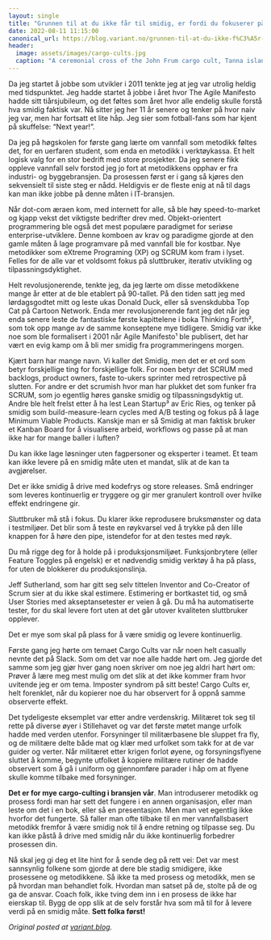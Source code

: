 ```yaml
---
layout: single
title: "Grunnen til at du ikke får til smidig, er fordi du fokuserer på feil ting"
date: 2022-08-11 11:15:00
canonical_url: https://blog.variant.no/grunnen-til-at-du-ikke-f%C3%A5r-til-smidig-er-fordi-du-fokuserer-p%C3%A5-feil-ting-a890640553ea 
header:
  image: assets/images/cargo-cults.jpg
  caption: "A ceremonial cross of the John Frum cargo cult, Tanna island, New Hebrides (now Vanuatu), 1967 — Tim Ross — Own work"
---
```


Da jeg startet å jobbe som utvikler i 2011 tenkte jeg at jeg var utrolig heldig med tidspunktet. Jeg hadde startet å jobbe i året hvor The Agile Manifesto hadde sitt tiårsjubileum, og det føltes som året hvor alle endelig skulle forstå hva smidig faktisk var. Nå sitter jeg her 11 år senere og tenker på hvor naiv jeg var, men har fortsatt et lite håp. Jeg sier som fotball-fans som har kjent på skuffelse: “Next year!”.

Da jeg på høgskolen for første gang lærte om vannfall som metodikk føltes det, for en uerfaren student, som enda en metodikk i verktøykassa. Et helt logisk valg for en stor bedrift med store prosjekter. Da jeg senere fikk oppleve vannfall selv forstod jeg jo fort at metodikkens opphav er fra industri- og byggebransjen. Da prosessen først er i gang så kjøres den sekvensielt til siste steg er nådd. Heldigvis er de fleste enig at nå til dags kan man ikke jobbe på denne måten i IT-bransjen.

Når dot-com æraen kom, med internett for alle, så ble høy speed-to-market og kjapp vekst det viktigste bedrifter drev med. Objekt-orientert programmering ble også det mest populære paradigmet for seriøse enterprise-utviklere. Denne komboen av krav og paradigme gjorde at den gamle måten å lage programvare på med vannfall ble for kostbar. Nye metodikker som eXtreme Programing (XP) og SCRUM kom fram i lyset. Felles for de alle var et voldsomt fokus på sluttbruker, iterativ utvikling og tilpassningsdyktighet.

Helt revolusjonerende, tenkte jeg, da jeg lærte om disse metodikkene mange år etter at de ble etablert på 90-tallet. På den tiden satt jeg med lørdagsgodtet mitt og leste ukas Donald Duck, eller så svenskdubba Top Cat på Cartoon Network. Enda mer revolusjonerende fant jeg det når jeg enda senere leste de fantastiske første kapittelene i boka Thinking Forth², som tok opp mange av de samme konseptene mye tidligere. Smidig var ikke noe som ble formalisert i 2001 når Agile Manifesto¹ ble publisert, det har vært en evig kamp om å bli mer smidig fra programmeringens morgen.

Kjært barn har mange navn. Vi kaller det Smidig, men det er et ord som betyr forskjellige ting for forskjellige folk. For noen betyr det SCRUM med backlogs, product owners, faste to-ukers sprinter med retrospective på slutten. For andre er det scrumish hvor man har plukket det som funker fra SCRUM, som jo egentlig høres ganske smidig og tilpassningsdyktig ut. Andre ble helt frelst etter å ha lest Lean Startup³ av Eric Ries, og tenker på smidig som build-measure-learn cycles med A/B testing og fokus på å lage Minimum Viable Products. Kanskje man er så Smidig at man faktisk bruker et Kanban Board for å visualisere arbeid, workflows og passe på at man ikke har for mange baller i luften?

Du kan ikke lage løsninger uten fagpersoner og eksperter i teamet. Et team kan ikke levere på en smidig måte uten et mandat, slik at de kan ta avgjørelser.

Det er ikke smidig å drive med kodefrys og store releases. Små endringer som leveres kontinuerlig er tryggere og gir mer granulert kontroll over hvilke effekt endringene gir.

Sluttbruker må stå i fokus. Du klarer ikke reprodusere bruksmønster og data i testmiljøer. Det blir som å teste en røykvarsel ved å trykke på den lille knappen for å høre den pipe, istendefor for at den testes med røyk.

Du må rigge deg for å holde på i produksjonsmiljøet. Funksjonbrytere (eller Feature Toggles på engelsk) er et nødvendig smidig verktøy å ha på plass, for uten de blokkerer du produksjonslinja.

Jeff Sutherland, som har gitt seg selv tittelen Inventor and Co-Creator of Scrum sier at du ikke skal estimere. Estimering er bortkastet tid, og små User Stories med akseptansetester er veien å gå. Du må ha automatiserte tester, for du skal levere fort uten at det går utover kvaliteten sluttbruker opplever.

Det er mye som skal på plass for å være smidig og levere kontinuerlig.

Første gang jeg hørte om temaet Cargo Cults var når noen helt casually nevnte det på Slack. Som om det var noe alle hadde hørt om. Jeg gjorde det samme som jeg gjør hver gang noen skriver om noe jeg aldri hart hørt om: Prøver å lære meg mest mulig om det slik at det ikke kommer fram hvor uvitende jeg er om tema. Imposter syndrom på sitt beste! Cargo Cults er, helt forenklet, når du kopierer noe du har observert for å oppnå samme observerte effekt.

Det tydeligeste eksemplet var etter andre verdenskrig. Militæret tok seg til rette på diverse øyer i Stillehavet og var det første møtet mange urfolk hadde med verden utenfor. Forsyninger til militærbasene ble sluppet fra fly, og de militære delte både mat og klær med urfolket som takk for at de var guider og verter. Når militæret etter krigen forlot øyene, og forsyningsflyene sluttet å komme, begynte utfolket å kopiere militære rutiner de hadde observert som å gå i uniform og gjennomføre parader i håp om at flyene skulle komme tilbake med forsyninger.

__Det er for mye cargo-culting i bransjen vår__. Man introduserer metodikk og prosess fordi man har sett det fungere i en annen organisasjon, eller man leste om det i en bok, eller så en presentasjon. Men man vet egentlig ikke hvorfor det fungerte. Så faller man ofte tilbake til en mer vannfallsbasert metodikk fremfor å være smidig nok til å endre retning og tilpasse seg. Du kan ikke påstå å drive med smidig når du ikke kontinuerlig forbedrer prosessen din.

Nå skal jeg gi deg et lite hint for å sende deg på rett vei: Det var mest sannsynlig folkene som gjorde at dere ble stadig smidigere, ikke prosessene og metodikkene. Så ikke ta med prosess og metodikk, men se på hvordan man behandlet folk. Hvordan man satset på de, stolte på de og ga de ansvar. Coach folk, ikke tving dem inn i en prosess de ikke har eierskap til. Bygg de opp slik at de selv forstår hva som må til for å levere verdi på en smidig måte. __Sett folka først!__

_Original posted at [variant.blog](https://blog.variant.no/grunnen-til-at-du-ikke-f%C3%A5r-til-smidig-er-fordi-du-fokuserer-p%C3%A5-feil-ting-a890640553ea)._